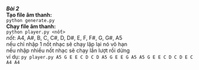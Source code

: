 ***Bài 2***  
**Tạo file âm thanh:**  
`python generate.py`  
**Chạy file âm thanh:**  
`python player.py <nốt>`  
*nốt*: A4, A#, B, C, C#, D, D#, E, F, F#, G, G#, A5  
nếu chỉ nhập 1 nốt nhạc sẽ chạy lặp lại nó vô hạn  
nếu nhập nhiều nốt nhạc sẽ chạy lần lượt rồi dừng  
ví dụ: `py player.py A5 G E E C D C D A5 G E E G A5 A5 G E E C D C D E C A4 A4`